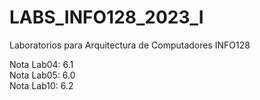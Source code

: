 # LABS_INFO128_2023_I

Laboratorios para Arquitectura de Computadores INFO128

Nota Lab04: 6.1  
Nota Lab05: 6.0  
Nota Lab10: 6.2
 

